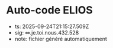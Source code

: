 # Auto-code ELIOS
- ts: 2025-09-24T21:15:27.509Z
- sig: ∞.je.toi.nous.432.528
- note: fichier généré automatiquement